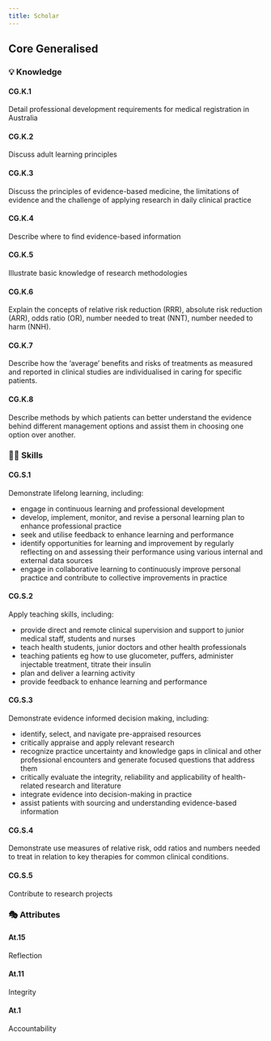 ```yaml
---
title: Scholar
---
```


## Core Generalised

### 💡 Knowledge


#### CG.K.1

Detail professional development requirements for medical registration in Australia

#### CG.K.2

Discuss adult learning principles

#### CG.K.3

Discuss the principles of evidence-based medicine, the limitations of evidence and the challenge of applying research in daily clinical practice

#### CG.K.4

Describe where to find evidence-based information

#### CG.K.5

Illustrate basic knowledge of research methodologies

#### CG.K.6

Explain the concepts of relative risk reduction (RRR), absolute risk reduction (ARR), odds ratio (OR), number needed to treat (NNT), number needed to harm (NNH).

#### CG.K.7

Describe how the ‘average’ benefits and risks of treatments as measured and reported in clinical studies are individualised in caring for specific patients. 

#### CG.K.8

Describe methods by which patients can better understand the evidence behind different management options and assist them in choosing one option over another.

### 🤹‍♀️ Skills

#### CG.S.1

Demonstrate lifelong learning, including:
- engage in continuous learning and professional development
- develop, implement, monitor, and revise a personal learning plan to enhance professional practice
- seek and utilise feedback to enhance learning and performance 
- identify opportunities for learning and improvement by regularly reflecting on and assessing their performance using various internal and external data sources
- engage in collaborative learning to continuously improve personal practice and contribute to collective improvements in practice

#### CG.S.2

Apply teaching skills, including:
- provide direct and remote clinical supervision and support to junior medical staff, students and nurses
- teach health students, junior doctors and other health professionals
- teaching patients eg how to use glucometer, puffers, administer injectable treatment, titrate their insulin
- plan and deliver a learning activity
- provide feedback to enhance learning and performance

#### CG.S.3

Demonstrate evidence informed decision making, including:
- identify, select, and navigate pre-appraised resources
- critically appraise and apply relevant research
- recognize practice uncertainty and knowledge gaps in clinical and other professional encounters and generate focused questions that address them
- critically evaluate the integrity, reliability and applicability of health-related research and literature
- integrate evidence into decision-making in practice
- assist patients with sourcing and understanding evidence-based information

#### CG.S.4

Demonstrate use measures of relative risk, odd ratios and numbers needed to treat in relation to key therapies for common clinical conditions.

#### CG.S.5

Contribute to research projects

### 🎭 Attributes

#### At.15

Reflection

#### At.11

Integrity

#### At.1

Accountability
